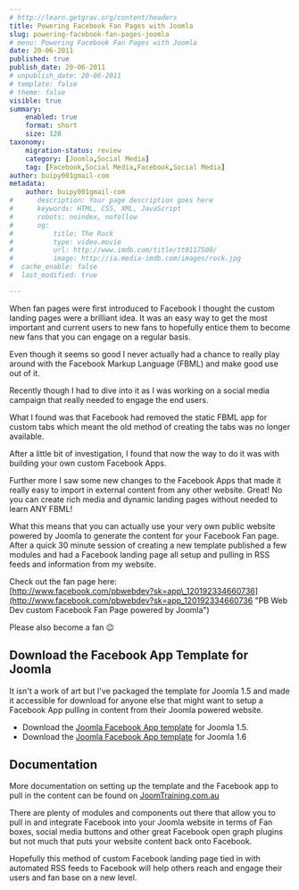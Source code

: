 ```yaml
---
# http://learn.getgrav.org/content/headers
title: Powering Facebook Fan Pages with Joomla
slug: powering-facebook-fan-pages-joomla
# menu: Powering Facebook Fan Pages with Joomla
date: 20-06-2011
published: true
publish_date: 20-06-2011
# unpublish_date: 20-06-2011
# template: false
# theme: false
visible: true
summary:
    enabled: true
    format: short
    size: 128
taxonomy:
    migration-status: review
    category: [Joomla,Social Media]
    tag: [Facebook,Social Media,Facebook,Social Media]
author: buipy001gmail-com
metadata:
    author: buipy001gmail-com
#      description: Your page description goes here
#      keywords: HTML, CSS, XML, JavaScript
#      robots: noindex, nofollow
#      og:
#          title: The Rock
#          type: video.movie
#          url: http://www.imdb.com/title/tt0117500/
#          image: http://ia.media-imdb.com/images/rock.jpg
#  cache_enable: false
#  last_modified: true

---
```


When fan pages were first introduced to Facebook I thought the custom landing pages were a brilliant idea. It was an easy way to get the most important and current users to new fans to hopefully entice them to become new fans that you can engage on a regular basis.

Even though it seems so good I never actually had a chance to really play around with the Facebook Markup Language (FBML) and make good use out of it.

Recently though I had to dive into it as I was working on a social media campaign that really needed to engage the end users.

What I found was that Facebook had removed the static FBML app for custom tabs which meant the old method of creating the tabs was no longer available.

After a little bit of investigation, I found that now the way to do it was with building your own custom Facebook Apps.

Further more I saw some new changes to the Facebook Apps that made it really easy to import in external content from any other website. Great! No you can create rich media and dynamic landing pages without needed to learn ANY FBML!

What this means that you can actually use your very own public website powered by Joomla to generate the content for your Facebook Fan page. After a quick 30 minute session of creating a new template published a few modules and had a Facebook landing page all setup and pulling in RSS feeds and information from my website.

Check out the fan page here:  
[http://www.facebook.com/pbwebdev?sk=app\_120192334660736](http://www.facebook.com/pbwebdev?sk=app_120192334660736 "PB Web Dev custom Facebook Fan Page powered by Joomla")

Please also become a fan 😉

## Download the Facebook App Template for Joomla

It isn't a work of art but I've packaged the template for Joomla 1.5 and made it accessible for download for anyone else that might want to setup a Facebook App pulling in content from their Joomla powered website.

- Download the [Joomla Facebook App template](http://www.pbwebdev.com.au/blog/fuser-template-facebook-fan-pages#download "Joomla Facebook App Template") for Joomla 1.5.
- Download the [Joomla Facebook App template](http://www.pbwebdev.com.au/blog/fuser-template-facebook-fan-pages#download) for Joomla 1.6

## Documentation

More documentation on setting up the template and the Facebook app to pull in the content can be found on [JoomTraining.com.au](http://www.joomtraining.com.au "Joomla Training Australia")

There are plenty of modules and components out there that allow you to pull in and integrate Facebook into your Joomla website in terms of Fan boxes, social media buttons and other great Facebook open graph plugins but not much that puts your website content back onto Facebook.

Hopefully this method of custom Facebook landing page tied in with automated RSS feeds to Facebook will help others reach and engage their users and fan base on a new level.

 